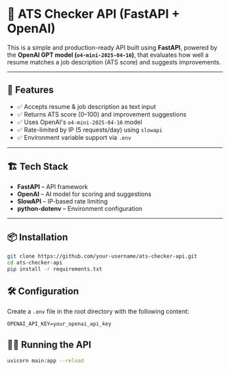 # 🧠 ATS Checker API (FastAPI + OpenAI)

This is a simple and production-ready API built using **FastAPI**, powered by the **OpenAI GPT model (`o4-mini-2025-04-16`)**, that evaluates how well a resume matches a job description (ATS score) and suggests improvements.

---

## 🚀 Features

- ✅ Accepts resume & job description as text input
- ✅ Returns ATS score (0–100) and improvement suggestions
- ✅ Uses OpenAI's `o4-mini-2025-04-16` model
- ✅ Rate-limited by IP (5 requests/day) using `slowapi`
- ✅ Environment variable support via `.env`

---

## 🏗️ Tech Stack

- **FastAPI** – API framework
- **OpenAI** – AI model for scoring and suggestions
- **SlowAPI** – IP-based rate limiting
- **python-dotenv** – Environment configuration

---

## 📦 Installation

```bash
git clone https://github.com/your-username/ats-checker-api.git
cd ats-checker-api
pip install -r requirements.txt
```
## 🛠️ Configuration
Create a `.env` file in the root directory with the following content:

```plaintext
OPENAI_API_KEY=your_openai_api_key
```
## 🏃‍♂️ Running the API

```bash
uvicorn main:app --reload
```
